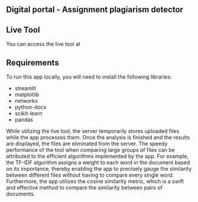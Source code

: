 ## Digital portal - Assignment plagiarism detector

## Live Tool

You can access the live tool at 

## Requirements

To run this app locally, you will need to install the following libraries:
- streamlit
- matplotlib
- networkx
- python-docx
- scikit-learn
- pandas


While utilizing the live tool, the server temporarily stores uploaded files while the app processes them. Once the analysis is finished and the results are displayed, the files are eliminated from the server. The speedy performance of the tool when comparing large groups of files can be attributed to the efficient algorithms implemented by the app. For example, the TF-IDF algorithm assigns a weight to each word in the document based on its importance, thereby enabling the app to precisely gauge the similarity between different files without having to compare every single word. Furthermore, the app utilizes the cosine similarity metric, which is a swift and effective method to compare the similarity between pairs of documents.


